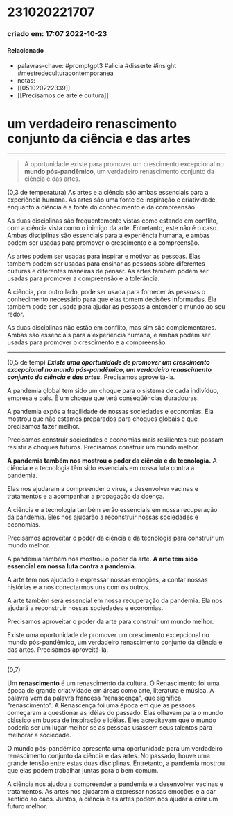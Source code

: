 # 231020221707
### criado em: 17:07 2022-10-23

#### Relacionado
- palavras-chave: #promptgpt3 #alicia #disserte  #insight #mestredeculturacontemporanea 
- notas:
- [[051020222339]]
- [[Precisamos de arte e cultura]]

# um verdadeiro renascimento conjunto da ciência e das artes
---
>A oportunidade existe para promover um crescimento excepcional no **mundo pós-pandêmico**, um verdadeiro renascimento conjunto da ciência e das artes. 

(0,3 de temperatura)
As artes e a ciência são ambas essenciais para a experiência humana. As artes são uma fonte de inspiração e criatividade, enquanto a ciência é a fonte do conhecimento e da compreensão.

As duas disciplinas são frequentemente vistas como estando em conflito, com a ciência vista como o inimigo da arte. Entretanto, este não é o caso. Ambas disciplinas são essenciais para a experiência humana, e ambas podem ser usadas para promover o crescimento e a compreensão.

As artes podem ser usadas para inspirar e motivar as pessoas. Elas também podem ser usadas para ensinar as pessoas sobre diferentes culturas e diferentes maneiras de pensar. As artes também podem ser usadas para promover a compreensão e a tolerância.

A ciência, por outro lado, pode ser usada para fornecer às pessoas o conhecimento necessário para que elas tomem decisões informadas. Ela também pode ser usada para ajudar as pessoas a entender o mundo ao seu redor.

As duas disciplinas não estão em conflito, mas sim são complementares. Ambas são essenciais para a experiência humana, e ambas podem ser usadas para promover o crescimento e a compreensão.

---
(0,5 de temp)
***Existe uma oportunidade de promover um crescimento excepcional no mundo pós-pandêmico, um verdadeiro renascimento conjunto da ciência e das artes.*** Precisamos aproveitá-la.

A pandemia global tem sido um choque para o sistema de cada indivíduo, empresa e país. É um choque que terá conseqüências duradouras.

A pandemia expôs a fragilidade de nossas sociedades e economias. Ela mostrou que não estamos preparados para choques globais e que precisamos fazer melhor.

Precisamos construir sociedades e economias mais resilientes que possam resistir a choques futuros. Precisamos construir um mundo melhor.

**A pandemia também nos mostrou o poder da ciência e da tecnologia.** A ciência e a tecnologia têm sido essenciais em nossa luta contra a pandemia.

Elas nos ajudaram a compreender o vírus, a desenvolver vacinas e tratamentos e a acompanhar a propagação da doença.

A ciência e a tecnologia também serão essenciais em nossa recuperação da pandemia. Eles nos ajudarão a reconstruir nossas sociedades e economias.

Precisamos aproveitar o poder da ciência e da tecnologia para construir um mundo melhor.

A pandemia também nos mostrou o poder da arte. **A arte tem sido essencial em nossa luta contra a pandemia.**

A arte tem nos ajudado a expressar nossas emoções, a contar nossas histórias e a nos conectarmos uns com os outros.

A arte também será essencial em nossa recuperação da pandemia. Ela nos ajudará a reconstruir nossas sociedades e economias.

Precisamos aproveitar o poder da arte para construir um mundo melhor.

Existe uma oportunidade de promover um crescimento excepcional no mundo pós-pandêmico, um verdadeiro renascimento conjunto da ciência e das artes. Precisamos aproveitá-la.

---
(0,7)

Um **renascimento** é um renascimento da cultura. O Renascimento foi uma época de grande criatividade em áreas como arte, literatura e música. A palavra vem da palavra francesa "renascença", que significa "renascimento". A Renascença foi uma época em que as pessoas começaram a questionar as idéias do passado. Elas olhavam para o mundo clássico em busca de inspiração e idéias. Eles acreditavam que o mundo poderia ser um lugar melhor se as pessoas usassem seus talentos para melhorar a sociedade.

O mundo pós-pandêmico apresenta uma oportunidade para um verdadeiro renascimento conjunto da ciência e das artes. No passado, houve uma grande tensão entre estas duas disciplinas. Entretanto, a pandemia mostrou que elas podem trabalhar juntas para o bem comum.

A ciência nos ajudou a compreender a pandemia e a desenvolver vacinas e tratamentos. As artes nos ajudaram a expressar nossas emoções e a dar sentido ao caos. Juntos, a ciência e as artes podem nos ajudar a criar um futuro melhor.